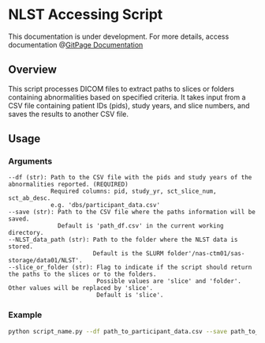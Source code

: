 # NLST Accessing Script

This documentation is under development. For more details, access documentation @[GitPage Documentation ](https://minesamaro.github.io/NLST-data-access/)


## Overview

This script processes DICOM files to extract paths to slices or folders containing abnormalities based on specified criteria. It takes input from a CSV file containing patient IDs (pids), study years, and slice numbers, and saves the results to another CSV file.

## Usage

### Arguments

    --df (str): Path to the CSV file with the pids and study years of the abnormalities reported. (REQUIRED)
                Required columns: pid, study_yr, sct_slice_num, sct_ab_desc.
                e.g. 'dbs/participant_data.csv'
    --save (str): Path to the CSV file where the paths information will be saved.
                  Default is 'path_df.csv' in the current working directory.
    --NLST_data_path (str): Path to the folder where the NLST data is stored.
                            Default is the SLURM folder'/nas-ctm01/sas-storage/data01/NLST'.
    --slice_or_folder (str): Flag to indicate if the script should return the paths to the slices or to the folders.
                             Possible values are 'slice' and 'folder'. Other values will be replaced by 'slice'.
                             Default is 'slice'.

### Example

```bash
python script_name.py --df path_to_participant_data.csv --save path_to_save_results.csv --NLST_data_path /path/to/data/NLST --slice_or_folder 'slice' 
```
